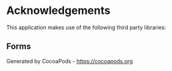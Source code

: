 # Acknowledgements
This application makes use of the following third party libraries:

## Forms



Generated by CocoaPods - https://cocoapods.org
